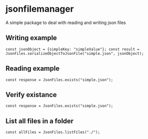 # jsonfilemanager
A simple package to deal with reading and writing json files

## Writing example
`
const jsonObject = {simpleKey: "simpleValue"};
const result = JsonFiles.serializeObjectToJsonFile("simple.json", jsonObject);
`

## Reading example
`const response = JsonFiles.exists("simple.json");`

## Verify existance
`const response = JsonFiles.exists("simple.json");`

## List all files in a folder
`const allFiles = JsonFiles.listFiles("./");`
